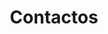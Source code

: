 ---
title: "Contactos"
description : "this is a meta description"

office:
  title : "Escritório Principal"
  mobile : "963852741"
  email : "demo@email.com"
  location : "Dhaka, Bangladedsh"
  content : "Lorem ipsum dolor sit amet, consetetur sadipscing elitr, sed diam nonumy eirmod tempor invidunt ut labore et dolore magna"

# opennig hour
opennig_hour:
  title : "Opening Hours"
  day_time:
    - "Segunda: 9:00 – 19:00"
    - "Terça: 9:00 – 19:00"
    - "Quarta: 9:00 – 19:00"
    - "Quinta: 9:00 – 19:00"
    - "Sexta: 9:00 – 19:00"
    - "Sábado: 9:00 – 19:00"
    - "Domingo: 9:00 – 19:00"
    
draft: false
---